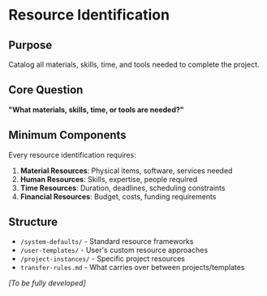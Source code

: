 # Resource Identification

## Purpose
Catalog all materials, skills, time, and tools needed to complete the project.

## Core Question
**"What materials, skills, time, or tools are needed?"**

## Minimum Components

Every resource identification requires:

1. **Material Resources**: Physical items, software, services needed
2. **Human Resources**: Skills, expertise, people required
3. **Time Resources**: Duration, deadlines, scheduling constraints
4. **Financial Resources**: Budget, costs, funding requirements

## Structure
- `/system-defaults/` - Standard resource frameworks
- `/user-templates/` - User's custom resource approaches
- `/project-instances/` - Specific project resources
- `transfer-rules.md` - What carries over between projects/templates

*[To be fully developed]*
